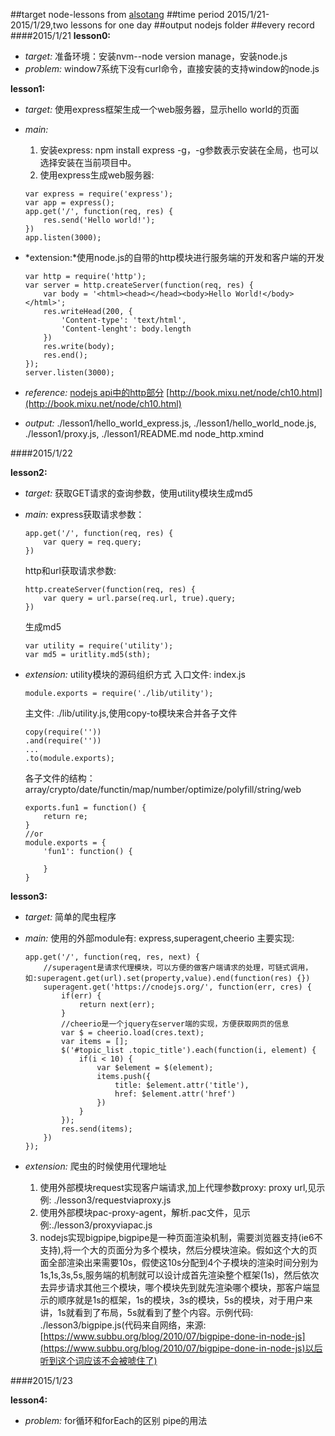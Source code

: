 ##target
node-lessons from [alsotang](https://github.com/alsotang/node-lessons)
##time period
2015/1/21-2015/1/29,two lessons for one day
##output
nodejs folder
##every record
####2015/1/21
**lesson0:**

- *target:* 
    准备环境：安装nvm--node version manage，安装node.js
- *problem:*
    window7系统下没有curl命令，直接安装的支持window的node.js 

**lesson1:**

- *target:*
    使用express框架生成一个web服务器，显示hello world的页面
- *main:*
    1.   安装express: npm install express -g，-g参数表示安装在全局，也可以选择安装在当前项目中。
    2.   使用express生成web服务器: 
    
    ```
    var express = require('express');
    var app = express();
    app.get('/', function(req, res) {
        res.send('Hello world!');
    })
    app.listen(3000);
    ```

- *extension:*使用node.js的自带的http模块进行服务端的开发和客户端的开发

    ```
    var http = require('http');
    var server = http.createServer(function(req, res) {
        var body = '<html><head></head><body>Hello World!</body></html>';
        res.writeHead(200, {
            'Content-type': 'text/html',
            'Content-lenght': body.length
        })
        res.write(body);
        res.end();
    });
    server.listen(3000);
    ```

- *reference:*
    [nodejs api中的http部分](http://nodejs.org/api/http.html#http_http_request_options_callback)
    [http://book.mixu.net/node/ch10.html](http://book.mixu.net/node/ch10.html)
- *output:*
    ./lesson1/hello_world_express.js,
    ./lesson1/hello_world_node.js,
    ./lesson1/proxy.js,
    ./lesson1/README.md
    node_http.xmind

####2015/1/22

**lesson2:**

- *target:*
    获取GET请求的查询参数，使用utility模块生成md5
- *main:*
    express获取请求参数：

    ```
    app.get('/', function(req, res) {
        var query = req.query;
    })
    ```

    http和url获取请求参数:

    ```
    http.createServer(function(req, res) {
        var query = url.parse(req.url, true).query;
    })
    ```

    生成md5

    ```
    var utility = require('utility');
    var md5 = uritlity.md5(sth);
    ```

- *extension:* utility模块的源码组织方式
    入口文件: index.js

    ```
    module.exports = require('./lib/utility');
    ```

    主文件: ./lib/utility.js,使用copy-to模块来合并各子文件

    ```
    copy(require(''))
    .and(require(''))
    ...
    .to(module.exports);
    ```

    各子文件的结构：array/crypto/date/functin/map/number/optimize/polyfill/string/web

    ```
    exports.fun1 = function() {
        return re;
    }
    //or 
    module.exports = {
        'fun1': function() {
            
        }
    }
    ```

**lesson3:**

- *target:*
    简单的爬虫程序
- *main:*
    使用的外部module有: express,superagent,cheerio
    主要实现:

    ```
    app.get('/', function(req, res, next) {
        //superagent是请求代理模块，可以方便的做客户端请求的处理，可链式调用，如:superagent.get(url).set(property,value).end(function(res) {})
        superagent.get('https://cnodejs.org/', function(err, cres) {
            if(err) {
                return next(err);
            }
            //cheerio是一个jquery在server端的实现，方便获取网页的信息
            var $ = cheerio.load(cres.text);
            var items = [];
            $('#topic_list .topic_title').each(function(i, element) {
                if(i < 10) {
                    var $element = $(element);
                    items.push({
                        title: $element.attr('title'),
                        href: $element.attr('href')
                    })
                }
            });
            res.send(items);
        })
    });
    ```

- *extension:* 爬虫的时候使用代理地址
    1.   使用外部模块request实现客户端请求,加上代理参数proxy: proxy url,见示例: ./lesson3/requestviaproxy.js
    2.   使用外部模块pac-proxy-agent，解析.pac文件，见示例:./lesson3/proxyviapac.js
    3.   nodejs实现bigpipe,bigpipe是一种页面渲染机制，需要浏览器支持(ie6不支持),将一个大的页面分为多个模块，然后分模块渲染。假如这个大的页面全部渲染出来需要10s，假使这10s分配到4个子模块的渲染时间分别为1s,1s,3s,5s,服务端的机制就可以设计成首先渲染整个框架(1s)，然后依次去异步请求其他三个模块，哪个模块先到就先渲染哪个模块，那客户端显示的顺序就是1s的框架，1s的模块，3s的模块，5s的模块，对于用户来讲，1s就看到了布局，5s就看到了整个内容。示例代码: ./lesson3/bigpipe.js(代码来自网络，来源:[https://www.subbu.org/blog/2010/07/bigpipe-done-in-node-js](https://www.subbu.org/blog/2010/07/bigpipe-done-in-node-js)以后听到这个词应该不会被唬住了)

####2015/1/23

**lesson4:**

- *problem:*
    for循环和forEach的区别
    pipe的用法
